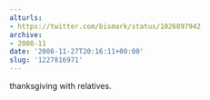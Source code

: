 ```yaml
---
alturls:
- https://twitter.com/bismark/status/1026897942
archive:
- 2008-11
date: '2008-11-27T20:16:11+00:00'
slug: '1227816971'
---
```


thanksgiving with relatives.

